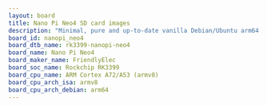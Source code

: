 ```yaml
---
layout: board
title: Nano Pi Neo4 SD card images
description: "Minimal, pure and up-to-date vanilla Debian/Ubuntu arm64 SD card images for Nano Pi Neo4 by FriendlyElec, SoC: Rockchip RK3399, CPU ISA: armv8"
board_id: nanopi_neo4
board_dtb_name: rk3399-nanopi-neo4
board_name: Nano Pi Neo4
board_maker_name: FriendlyElec
board_soc_name: Rockchip RK3399
board_cpu_name: ARM Cortex A72/A53 (armv8)
board_cpu_arch_isa: armv8
board_cpu_arch_debian: arm64
---
```

